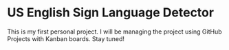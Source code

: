# US English Sign Language Detector
This is my first personal project. I will be managing the project using GitHub Projects with Kanban boards. Stay tuned!
